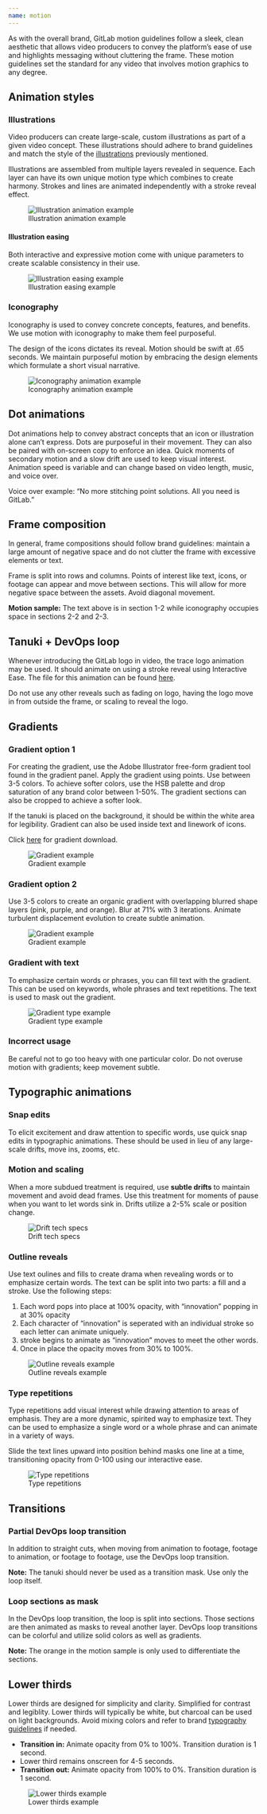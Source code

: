 ```yaml
---
name: motion
---
```


As with the overall brand, GitLab motion guidelines follow a sleek, clean aesthetic that allows video producers to convey the platform’s ease of use and highlights messaging without cluttering the frame. These motion guidelines set the standard for any video that involves motion graphics to any degree.

## Animation styles

### Illustrations

Video producers can create large-scale, custom illustrations as part of a given video concept. These illustrations should adhere to brand guidelines and match the style of the [illustrations](https://design.gitlab.com/brand-design/marketing-illustrations) previously mentioned. 

Illustrations are assembled from multiple layers revealed in sequence. Each layer can have its own unique motion type which combines to create harmony. Strokes and lines are animated independently with a stroke reveal effect.

<figure class="figure" role="figure" aria-label="Illustration animation example">
  <img class="figure-img gl-p-5" src="/img/brand/illustration-animation-example.png" alt="Illustration animation example" role="img" />
  <figcaption class="figure-caption">Illustration animation example</figcaption>
</figure>

#### Illustration easing

Both interactive and expressive motion come with unique parameters to create scalable consistency in their use.

<figure class="figure" role="figure" aria-label="Illustration easing example">
  <img class="figure-img gl-p-5 img-50" src="/img/brand/illustration-easing.svg" alt="Illustration easing example" role="img" />
  <figcaption class="figure-caption">Illustration easing example</figcaption>
</figure>


### Iconography

Iconography is used to convey concrete concepts, features, and benefits. We use motion with iconography to make them feel purposeful.

The design of the icons dictates its reveal. Motion should be swift at .65 seconds. We maintain purposeful motion by embracing the design elements which formulate a short visual narrative. 

<figure class="figure" role="figure" aria-label="Iconography animation example">
  <img class="figure-img gl-p-5 img-50" src="/img/brand/iconography-animation-example.svg" alt="Iconography animation example" role="img" />
  <figcaption class="figure-caption">Iconography animation example</figcaption>
</figure>

## Dot animations

Dot animations help to convey abstract concepts that an icon or illustration alone can’t express. Dots are purposeful in their movement. They can also be paired with on-screen copy to enforce an idea. Quick moments of secondary motion and a slow drift are used to keep visual interest. Animation speed is variable and can change based on video length, music, and voice over.

Voice over example: “No more stitching point solutions. All you need is GitLab.”

## Frame composition

In general, frame compositions should follow brand guidelines: maintain a large amount of negative space and do not clutter the frame with excessive elements or text.

Frame is split into rows and columns. Points of interest like text, icons, or footage can appear and move between sections. This will allow for more negative space between the assets. Avoid diagonal movement.

**Motion sample:** The text above is in section 1-2 while iconography occupies space in sections 2-2 and 2-3.

## Tanuki + DevOps loop

Whenever introducing the GitLab logo in video, the trace logo animation may be used. It should animate on using a stroke reveal using Interactive Ease. The file for this animation can be found [here](url.com).

Do not use any other reveals such as fading on logo, having the logo move in from outside the frame, or scaling to reveal the logo.

## Gradients

### Gradient option 1

For creating the gradient, use the Adobe Illustrator free-form gradient tool found in the gradient panel. Apply the gradient using points. Use between 3-5 colors. To achieve softer colors, use the HSB palette and drop saturation of any brand color between 1-50%. The gradient sections can also be cropped to achieve a softer look.

If the tanuki is placed on the background, it should be within the white area for legibility. Gradient can also be used inside text and linework of icons. 

Click [here](https://drive.google.com/file/d/13PPVVsDp6ySALH-14pQrzcDXYWD6qRwU/view) for gradient download. 

<figure class="figure" role="figure" aria-label="Gradient example">
  <img class="figure-img gl-p-5" src="/img/brand/gradient-1.png" alt="Gradient example" role="img" />
  <figcaption class="figure-caption">Gradient example</figcaption>
</figure>

### Gradient option 2

Use 3-5 colors to create an organic gradient with overlapping blurred shape layers (pink, purple, and orange). Blur at 71% with 3 iterations. Animate turbulent displacement evolution to create subtle animation.

<figure class="figure" role="figure" aria-label="Gradient example">
  <img class="figure-img gl-p-5" src="/img/brand/gradient-2.png" alt="Gradient example" role="img" />
  <figcaption class="figure-caption">Gradient example</figcaption>
</figure>

### Gradient with text

To emphasize certain words or phrases, you can fill text with the gradient. This can be used on keywords, whole phrases and text repetitions. The text is used to mask out the gradient. 

<figure class="figure" role="figure" aria-label="Gradient type example">
  <img class="figure-img gl-p-5" src="/img/brand/gradient-type.png" alt="Gradient type example" role="img" />
  <figcaption class="figure-caption">Gradient type example</figcaption>
</figure>

### Incorrect usage

Be careful not to go too heavy with one particular color. Do not overuse motion with gradients; keep movement subtle.

## Typographic animations

### Snap edits

To elicit excitement and draw attention to specific words, use quick snap edits in typographic animations. These should be used in lieu of any large-scale drifts, move ins, zooms, etc.

### Motion and scaling

When a more subdued treatment is required, use **subtle drifts** to maintain movement and avoid dead frames. Use this treatment for moments of pause when you want to let words sink in. Drifts utilize a 2-5% scale or position change. 

<figure class="figure" role="figure" aria-label="Drift tech specs">
  <img class="figure-img gl-p-5" src="/img/brand/drift-tech-specs.svg" alt="Drift tech specs" role="img" />
  <figcaption class="figure-caption">Drift tech specs</figcaption>
</figure>

### Outline reveals

Use text oulines and fills to create drama when revealing words or to emphasize certain words. The text can be split into two parts: a fill and a stroke. Use the following steps:

1. Each word pops into place at 100% opacity, with  “innovation” popping in at 30% opacity
1. Each character of “innovation” is seperated with an individual stroke so each letter can animate uniquely. 
1.  stroke begins to animate as “innovation” moves to meet the other words.
1. Once in place the opacity moves from 30% to 100%.

<figure class="figure" role="figure" aria-label="Outline reveals example">
  <img class="figure-img gl-p-5" src="/img/brand/outline-reveal-tech-spec.png" alt="Outline reveals example" role="img" />
  <figcaption class="figure-caption">Outline reveals example</figcaption>
</figure>

### Type repetitions

Type repetitions add visual interest while drawing attention to areas of emphasis. They are a more dynamic, spirited way to emphasize text. They can be used to emphasize a single word or a whole phrase and can animate in a variety of ways. 

Slide the text lines upward into position behind masks one line at a time, transitioning opacity from 0-100 using our interactive ease.

<figure class="figure" role="figure" aria-label="Type repetitions">
  <img class="figure-img gl-p-5" src="/img/brand/type-repetitions.svg" alt="Type repetitions" role="img" />
  <figcaption class="figure-caption">Type repetitions</figcaption>
</figure>

## Transitions

### Partial DevOps loop transition

In addition to straight cuts, when moving from animation to footage, footage to animation, or footage to footage, use the DevOps loop transition.

**Note:** The tanuki should never be used as a transition mask. Use only the loop itself.

### Loop sections as mask

In the DevOps loop transition, the loop is split into sections. Those sections are then animated as masks to reveal another layer. DevOps loop transitions can be colorful and utilize solid colors as well as gradients. 

**Note:** The orange in the motion sample is only used to differentiate the sections.

## Lower thirds

Lower thirds are designed for simplicity and clarity. Simplified for contrast and legiblity. Lower thirds will typically be white, but charcoal can be used on light backgrounds. Avoid mixing colors and refer to brand [typography guidelines](https://design.gitlab.com/brand-design/typography) if needed.

- **Transition in:** Animate opacity from 0% to 100%. Transition duration is 1 second. 
- Lower third remains onscreen for 4-5 seconds. 
- **Transition out:** Animate opacity from 100% to 0%. Transition duration is 1 second. 

<figure class="figure" role="figure" aria-label="Lower thirds example">
  <img class="figure-img gl-p-5" src="/img/brand/lower-thirds.png" alt="Lower thirds example" role="img" />
  <figcaption class="figure-caption">Lower thirds example</figcaption>
</figure>
